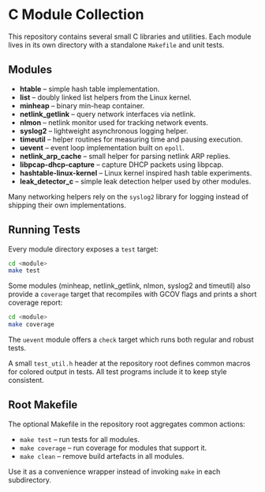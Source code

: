 # C Module Collection

This repository contains several small C libraries and utilities. Each module lives in its own directory with a standalone `Makefile` and unit tests.

## Modules

- **htable** – simple hash table implementation.
- **list** – doubly linked list helpers from the Linux kernel.
- **minheap** – binary min-heap container.
- **netlink_getlink** – query network interfaces via netlink.
- **nlmon** – netlink monitor used for tracking network events.
- **syslog2** – lightweight asynchronous logging helper.
- **timeutil** – helper routines for measuring time and pausing execution.
- **uevent** – event loop implementation built on `epoll`.
- **netlink_arp_cache** – small helper for parsing netlink ARP replies.
- **libpcap-dhcp-capture** – capture DHCP packets using libpcap.
- **hashtable-linux-kernel** – Linux kernel inspired hash table experiments.
- **leak_detector_c** – simple leak detection helper used by other modules.

Many networking helpers rely on the `syslog2` library for logging instead of
shipping their own implementations.

## Running Tests

Every module directory exposes a `test` target:

```sh
cd <module>
make test
```

Some modules (minheap, netlink_getlink, nlmon, syslog2 and timeutil) also provide a `coverage` target that recompiles with GCOV flags and prints a short coverage report:

```sh
cd <module>
make coverage
```

The `uevent` module offers a `check` target which runs both regular and robust tests.

A small `test_util.h` header at the repository root defines common macros for
colored output in tests. All test programs include it to keep style
consistent.

## Root Makefile

The optional Makefile in the repository root aggregates common actions:

- `make test` – run tests for all modules.
- `make coverage` – run coverage for modules that support it.
- `make clean` – remove build artefacts in all modules.

Use it as a convenience wrapper instead of invoking `make` in each subdirectory.
